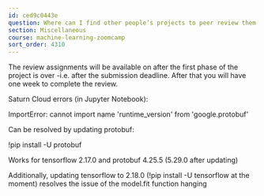 ```yaml
---
id: ced9c0443e
question: Where can I find other people’s projects to peer review them and where do I post mine for peer review? (cohort 2024).
section: Miscellaneous
course: machine-learning-zoomcamp
sort_order: 4310
---
```


The review assignments will be available on  after the first phase of the project is over -i.e. after the submission deadline. After that you will have one week to complete the review.

Saturn Cloud errors (in Jupyter Notebook):

ImportError: cannot import name 'runtime_version' from 'google.protobuf'

Can be resolved by updating protobuf:

!pip install -U protobuf

Works for tensorflow 2.17.0 and protobuf 4.25.5  (5.29.0 after updating)

Additionally, updating tensorflow to 2.18.0 (!pip install -U tensorflow at the moment) resolves the issue of the model.fit function hanging

